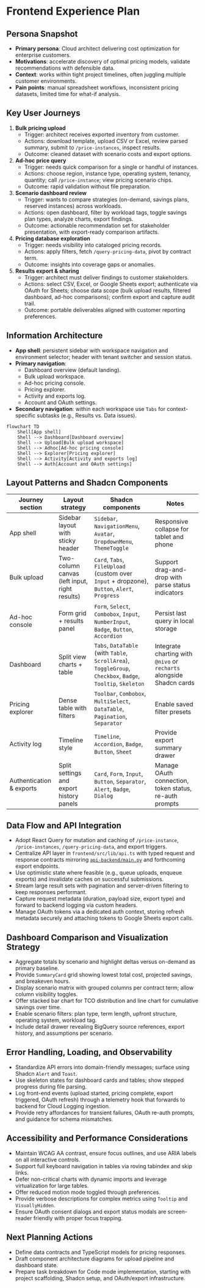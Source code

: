 # Frontend Experience Plan

## Persona Snapshot
- **Primary persona**: Cloud architect delivering cost optimization for enterprise customers.
- **Motivations**: accelerate discovery of optimal pricing models, validate recommendations with defensible data.
- **Context**: works within tight project timelines, often juggling multiple customer environments.
- **Pain points**: manual spreadsheet workflows, inconsistent pricing datasets, limited time for what-if analysis.

## Key User Journeys
1. **Bulk pricing upload**
   - Trigger: architect receives exported inventory from customer.
   - Actions: download template, upload CSV or Excel, review parsed summary, submit to `/price-instances`, inspect results.
   - Outcome: cleaned dataset with scenario costs and export options.
2. **Ad-hoc price query**
   - Trigger: needs quick comparison for a single or handful of instances.
   - Actions: choose region, instance type, operating system, tenancy, quantity; call `/price-instance`; view pricing scenario chips.
   - Outcome: rapid validation without file preparation.
3. **Scenario dashboard review**
   - Trigger: wants to compare strategies (on-demand, savings plans, reserved instances) across workloads.
   - Actions: open dashboard, filter by workload tags, toggle savings plan types, analyze charts, export findings.
   - Outcome: actionable recommendation set for stakeholder presentation, with export-ready comparison artifacts.
4. **Pricing database exploration**
   - Trigger: needs visibility into cataloged pricing records.
   - Actions: apply filters, fetch `/query-pricing-data`, pivot by contract term.
   - Outcome: insights into coverage gaps or anomalies.
5. **Results export & sharing**
   - Trigger: architect must deliver findings to customer stakeholders.
   - Actions: select CSV, Excel, or Google Sheets export; authenticate via OAuth for Sheets; choose data scope (bulk upload results, filtered dashboard, ad-hoc comparisons); confirm export and capture audit trail.
   - Outcome: portable deliverables aligned with customer reporting preferences.

## Information Architecture
- **App shell**: persistent sidebar with workspace navigation and environment selector; header with tenant switcher and session status.
- **Primary navigation**:
  - Dashboard overview (default landing).
  - Bulk upload workspace.
  - Ad-hoc pricing console.
  - Pricing explorer.
  - Activity and exports log.
  - Account and OAuth settings.
- **Secondary navigation**: within each workspace use `Tabs` for context-specific subtasks (e.g., Results vs. Data issues).

```mermaid
flowchart TD
    Shell[App shell]
    Shell --> Dashboard[Dashboard overview]
    Shell --> Upload[Bulk upload workspace]
    Shell --> Adhoc[Ad-hoc pricing console]
    Shell --> Explorer[Pricing explorer]
    Shell --> Activity[Activity and exports log]
    Shell --> Auth[Account and OAuth settings]
```

## Layout Patterns and Shadcn Components
| Journey section | Layout strategy | Shadcn components | Notes |
| --- | --- | --- | --- |
| App shell | Sidebar layout with sticky header | `Sidebar`, `NavigationMenu`, `Avatar`, `DropdownMenu`, `ThemeToggle` | Responsive collapse for tablet and phone |
| Bulk upload | Two-column canvas (left input, right results) | `Card`, `Tabs`, `FileUpload` (custom over `Input` + dropzone), `Button`, `Alert`, `Progress` | Support drag-and-drop with parse status indicators |
| Ad-hoc console | Form grid + results panel | `Form`, `Select`, `Combobox`, `Input`, `NumberInput`, `Badge`, `Button`, `Accordion` | Persist last query in local storage |
| Dashboard | Split view charts + table | `Tabs`, `DataTable` (with `Table`, `ScrollArea`), `ToggleGroup`, `Checkbox`, `Badge`, `Tooltip`, `Skeleton` | Integrate charting with `@nivo` or `recharts` alongside Shadcn cards |
| Pricing explorer | Dense table with filters | `Toolbar`, `Combobox`, `MultiSelect`, `DataTable`, `Pagination`, `Separator` | Enable saved filter presets |
| Activity log | Timeline style | `Timeline`, `Accordion`, `Badge`, `Button`, `Sheet` | Provide export summary drawer |
| Authentication & exports | Split settings and export history panels | `Card`, `Form`, `Input`, `Button`, `Separator`, `Alert`, `Badge`, `Dialog` | Manage OAuth connection, token status, re-auth prompts |

## Data Flow and API Integration
- Adopt React Query for mutation and caching of `/price-instance`, `/price-instances`, `/query-pricing-data`, and export triggers.
- Centralize API layer in `frontend/src/lib/api.ts` with typed request and response contracts mirroring [`api-backend/main.py`](api-backend/main.py:592) and forthcoming export endpoints.
- Use optimistic state where feasible (e.g., queue uploads, enqueue exports) and invalidate caches on successful submissions.
- Stream large result sets with pagination and server-driven filtering to keep responses performant.
- Capture request metadata (duration, payload size, export type) and forward to backend logging via custom headers.
- Manage OAuth tokens via a dedicated auth context, storing refresh metadata securely and attaching tokens to Google Sheets export calls.

## Dashboard Comparison and Visualization Strategy
- Aggregate totals by scenario and highlight deltas versus on-demand as primary baseline.
- Provide `SummaryCard` grid showing lowest total cost, projected savings, and breakeven hours.
- Display scenario matrix with grouped columns per contract term; allow column visibility toggles.
- Offer stacked bar chart for TCO distribution and line chart for cumulative savings over time.
- Enable scenario filters: plan type, term length, upfront structure, operating system, workload tag.
- Include detail drawer revealing BigQuery source references, export history, and assumptions per scenario.

## Error Handling, Loading, and Observability
- Standardize API errors into domain-friendly messages; surface using Shadcn `Alert` and `Toast`.
- Use skeleton states for dashboard cards and tables; show stepped progress during file parsing.
- Log front-end events (upload started, pricing complete, export triggered, OAuth refresh) through a telemetry hook that forwards to backend for Cloud Logging ingestion.
- Provide retry affordances for transient failures, OAuth re-auth prompts, and guidance for schema mismatches.

## Accessibility and Performance Considerations
- Maintain WCAG AA contrast, ensure focus outlines, and use ARIA labels on all interactive controls.
- Support full keyboard navigation in tables via roving tabindex and skip links.
- Defer non-critical charts with dynamic imports and leverage virtualization for large tables.
- Offer reduced motion mode toggled through preferences.
- Provide verbose descriptions for complex metrics using `Tooltip` and `VisuallyHidden`.
- Ensure OAuth consent dialogs and export status modals are screen-reader friendly with proper focus trapping.

## Next Planning Actions
- Define data contracts and TypeScript models for pricing responses.
- Draft component architecture diagrams for upload pipeline and dashboard state.
- Prepare task breakdown for Code mode implementation, starting with project scaffolding, Shadcn setup, and OAuth/export infrastructure.